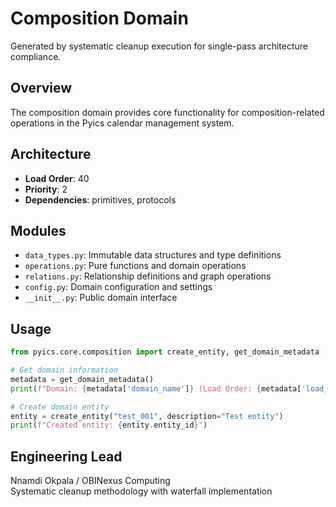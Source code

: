 # Composition Domain

Generated by systematic cleanup execution for single-pass architecture compliance.

## Overview

The composition domain provides core functionality for composition-related operations in the Pyics calendar management system.

## Architecture

- **Load Order**: 40
- **Priority**: 2
- **Dependencies**: primitives, protocols

## Modules

- `data_types.py`: Immutable data structures and type definitions
- `operations.py`: Pure functions and domain operations  
- `relations.py`: Relationship definitions and graph operations
- `config.py`: Domain configuration and settings
- `__init__.py`: Public domain interface

## Usage

```python
from pyics.core.composition import create_entity, get_domain_metadata

# Get domain information
metadata = get_domain_metadata()
print(f"Domain: {metadata['domain_name']} (Load Order: {metadata['load_order']})")

# Create domain entity
entity = create_entity("test_001", description="Test entity")
print(f"Created entity: {entity.entity_id}")
```

## Engineering Lead

Nnamdi Okpala / OBINexus Computing  
Systematic cleanup methodology with waterfall implementation
